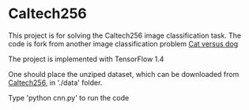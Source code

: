 # Caltech256

This project is for solving the Caltech256 image classification task. The code is fork from another image classification problem [Cat versus dog](https://github.com/rdcolema/tensorflow-image-classification)

The project is implemented with TensorFlow 1.4

One should place the unziped dataset, which can be downloaded from [Caltech256](http://www.vision.caltech.edu/Image_Datasets/Caltech256/), in './data' folder.

Type 'python cnn.py' to run the code
